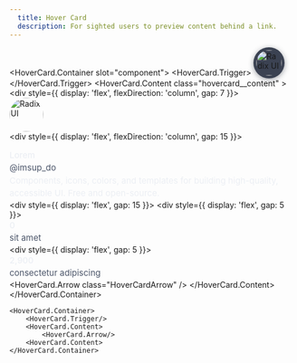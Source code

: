 ```yaml
---
  title: Hover Card
  description: For sighted users to preview content behind a link.
---
```


<script>
    import HoverCard from '$lib/components/HoverCard';
</script>

<style global>
.hovercard__content {
  border-radius: 6px;
  padding: 20px;
  width: 300px;
  background-color: #3b4252;
  box-shadow: hsl(206 22% 7% / 35%) 0px 10px 38px -10px, hsl(206 22% 7% / 20%) 0px 10px 20px -15px;
  animation-duration: 400ms;
  animation-timing-function: cubic-bezier(0.16, 1, 0.3, 1);
  will-change: transform, opacity;
  z-index: 999;
}
.hovercard__content[data-side='top'] {
  animation-name: slideDownAndFade;
}
.hovercard__content[data-side='right'] {
  animation-name: slideLeftAndFade;
}
.hovercard__content[data-side='bottom'] {
  animation-name: slideUpAndFade;
}
.hovercard__content[data-side='left'] {
  animation-name: slideRightAndFade;
}

.HoverCardArrow {
  fill: #3b4252;
}

.ImageTrigger {
  cursor: pointer;
  border-radius: 100%;
  display: inline-block;
  padding: 5px;
  background: #3b4252;
  box-shadow: 0 2px 10px #2e344077;
}
.ImageTrigger:focus {
  box-shadow: 0 0 0 2px white;
}

.Image {
  display: block;
  border-radius: 100%;
}
.Image.normal {
  width: 45px;
  height: 45px;
}
.Image.large {
  width: 60px;
  height: 60px;
}

.Text {
  margin: 0;
  color: #eceff4;
  font-size: 15px;
  line-height: 1.5;
}
.Text.faded {
  color: #4c566a;
}
.Text.bold {
  font-weight: 500;
}
</style>

<!--code start-->
<HoverCard.Container slot="component">
    <HoverCard.Trigger>
        <a
        class="ImageTrigger"
        href="https://github.com/sidharth-anand"
        target="_blank"
        rel="noreferrer noopener"
        >
            <img
                class="Image normal"
                src="https://api.dicebear.com/5.x/adventurer/svg?seed=Cuddles"
                alt="Radix UI"
            />
        </a>
    </HoverCard.Trigger>
    <HoverCard.Content class="hovercard__content" >
        <div style={{ display: 'flex', flexDirection: 'column', gap: 7 }}>
            <img
            class="Image large"
            src="https://api.dicebear.com/5.x/adventurer/svg?seed=Cuddles"
            alt="Radix UI"
            />
            <div style={{ display: 'flex', flexDirection: 'column', gap: 15 }}>
                <div>
                    <div class="Text bold">Lorem</div>
                    <div class="Text faded">@imsup_do</div>
                </div>
                <div class="Text">
                    Components, icons, colors, and templates for building high-quality, accessible UI.
                    Free and open-source.
                </div>
                <div style={{ display: 'flex', gap: 15 }}>
                    <div style={{ display: 'flex', gap: 5 }}>
                    <div class="Text bold">0</div> <div class="Text faded">sit amet</div>
                    </div>
                    <div style={{ display: 'flex', gap: 5 }}>
                    <div class="Text bold">2,900</div> <div class="Text faded">consectetur adipiscing </div>
                    </div>
                </div>
            </div>
        </div>
        <HoverCard.Arrow class="HoverCardArrow" />
    </HoverCard.Content>
</HoverCard.Container>
<!--code end-->

```svelte
<HoverCard.Container>
    <HoverCard.Trigger/>
    <HoverCard.Content>
        <HoverCard.Arrow/>
    <HoverCard.Content>
</HoverCard.Container>
```